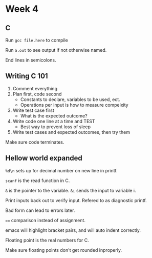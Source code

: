# Week 4

## C

Run `gcc file.here` to compile

Run `a.out` to see output if not otherwise named.

End lines in semicolons. 

## Writing C 101

1. Comment everything
2. Plan first, code second
	* Constants to declare, variables to be used, ect.
	* Operations per input is how to measure compelxity 
3. Write test case first
	* What is the expected outcome?
4. Write code one line at a time and TEST
	* Best way to prevent loss of sleep
5. Write test cases and expected outcomes, then try them

Make sure code terminates. 

## Hellow world expanded

`%d\n` sets up for decimal number on new line in printf.

`scanf` is the read function in C.

`&` is the pointer to the variable. `&i` sends the input to variable i. 

Print inputs back out to verify input. Refered to as diagnostic printf.

Bad form can lead to errors later. 

`==` comparison instead of assignment. 

emacs will highlight bracket pairs, and will auto indent correctly. 

Floating point is the real numbers for C. 

Make sure floating points don't get rounded inproperly. 

